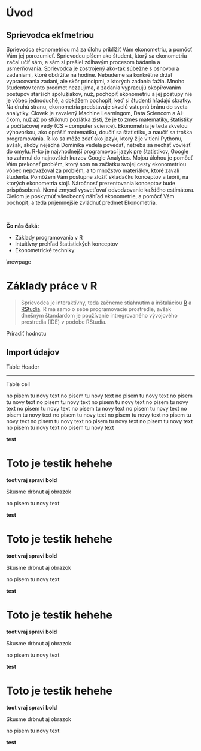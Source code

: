 

# Úvod

## Sprievodca ekfmetriou

Sprievodca ekonometriou má za úlohu priblížiť Vám ekonometriu, a pomôcť Vám jej porozumieť. Sprievodcu píšem ako študent, ktorý sa ekonometriu začal učiť sám, a sám si prešiel zdĺhavým procesom bádania a usmerňovania. Sprievodca je zostrojený ako-tak súbežne s osnovou a zadaniami, ktoré obdržíte na hodine. Nebudeme sa konkrétne držať vypracovania zadaní, ale skôr princípmi, z ktorých zadania ťažia. Mnoho študentov tento predmet nezaujíma, a zadania vypracujú okopírovaním postupov starších spolužiakov, nuž, pochopiť ekonometriu a jej postupy nie je vôbec jednoduché, a dokážem pochopiť, keď si študenti hľadajú skratky. Na druhú stranu, ekonometria predstavuje skvelú vstupnú bránu do sveta analytiky. Človek je zavalený Machine Learningom, Data Sciencom a AI-čkom, nuž až po sfúknutí pozlátka zistí, že je to zmes matematiky, štatistiky a počítačovej vedy (CS – computer science). Ekonometria je teda skvelou výhovorkou, ako oprášiť matematiku, doučiť sa štatistiku, a naučiť sa troška programovania. R-ko sa môže zdať ako jazyk, ktorý žije v tieni Pythonu, avšak, akoby nejedna Dominika vedela povedať, netreba sa nechať voviesť do omylu. R-ko je najvhodnejší programovací jazyk pre štatistikov, Google ho zahrnul do najnovších kurzov Google Analytics. Mojou úlohou je pomôcť Vám prekonať problém, ktorý som na začiatku svojej cesty ekonometriou vôbec nepovažoval za problém, a to množstvo materiálov, ktoré zavalí študenta. Pomôžem Vám postupne zložiť skladačku konceptov a teórií, na ktorých ekonometria stojí. Náročnosť prezentovania konceptov bude prispôsobená. Nemá zmysel vysvetľovať odvodzovanie každého estimátora. Cieľom je poskytnúť všeobecný náhľad ekonometrie, a pomôcť Vám pochopiť, a teda príjemnejšie zvládnuť predmet Ekonometria.    

&nbsp;  
 
__Čo nás čaká:__  

* Základy programovania v R  
* Intuitívny prehľad štatistických konceptov  
* Ekonometrické techniky 

\newpage

# Základy práce v R  

> Sprievodca je interaktívny, teda začneme stiahnutím a inštaláciou [R](https://cran.r-project.org/mirrors.html) a [RStudia](https://cran.r-project.org/mirrors.html). R má samo o sebe programovacie prostredie, avšak dnešným štandardom je používanie intregrovaného vývojového prostredia (IDE) v podobe RStudia.  



Priradiť hodnotu

## Import údajov
Table Header  
___________
Table cell


no pisem tu novy text no pisem tu novy text no pisem tu novy text no pisem tu novy text no pisem tu novy text no pisem tu novy text no pisem tu novy text no pisem tu novy text no pisem tu novy text no pisem tu novy text no pisem tu novy text no pisem tu novy text no pisem tu novy text no pisem tu novy text no pisem tu novy text no pisem tu novy text no pisem tu novy text no pisem tu novy text no pisem tu novy text 


__test__
# Toto je testik hehehe
**toot vraj spravi bold**

Skusme drbnut aj obrazok

no pisem tu novy text


__test__
# Toto je testik hehehe
**toot vraj spravi bold**

Skusme drbnut aj obrazok

no pisem tu novy text


__test__
# Toto je testik hehehe
**toot vraj spravi bold**

Skusme drbnut aj obrazok

no pisem tu novy text


__test__
# Toto je testik hehehe
**toot vraj spravi bold**

Skusme drbnut aj obrazok

no pisem tu novy text


__test__
